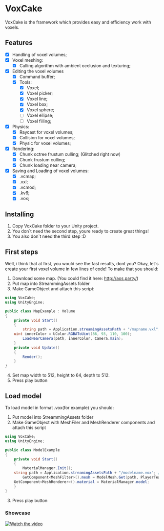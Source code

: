 # VoxCake
VoxCake is the framework which provides easy and efficiency work with voxels.
## Features
- [X] Handling of voxel volumes;
- [X] Voxel meshing:
    - [X] Culling algorithm with ambient occlusion and texturing;
- [X] Editing the voxel volumes
    - [X] Command buffer;
    - [X] Tools:
        - [X] Voxel;
		- [X] Voxel picker;
        - [X] Voxel line;
        - [X] Voxel box;
        - [X] Voxel sphere;
        - [ ] Voxel ellipse;
        - [ ] Voxel filling; 
- [X] Physics:
    - [X] Raycast for voxel volumes;
    - [X] Collision for voxel volumes;
    - [X] Physic for voxel volumes;
- [X] Rendering:
    - [X] Chunk octree frustum culling; (Glitched right now)
    - [X] Chunk frustum culling;
    - [X] Chunk loading near camera;
- [X] Saving and Loading of voxel volumes:
    - [X] .vcmap;
    - [X] .vxl;
    - [X] .vcmod;
    - [X] .kv6;
    - [X] .vox;
    
## Installing
1. Copy VoxCake folder to your Unity project.
2. You don`t need the second step, youre ready to create great things!
3. You also don`t need the third step :D

## First steps
Well, i think that at first, you would see the fast results, dont you?
Okay, let`s create your first voxel volume in few lines of code! To make that you should:
1. Download some map. (You could find it here: http://aos.party/)
2. Put map into StreammingAssets folder
3. Make GameObject and attach this script:
```csharp
using VoxCake;
using UnityEngine;

public class MapExample : Volume
{
    private void Start()
    {
    	string path = Application.streamingAssetsPath + "/mapname.vxl"; // CHANGE "mapname" to name of your map file!
	uint innerColor = UColor.RGBAToUint(86, 93, 110, 100);
        LoadNearCamera(path, innerColor, Camera.main);
    }
    private void Update()
    {
        Render();
    }
}
```
4. Set map width to 512, height to 64, depth to 512.
5. Press play button
## Load model
To load model in format .vox(for example) you should:
1. Put model into StreammingAssets folder
2. Make GameObject with MeshFiler and MeshRenderer components and attach this script
```csharp
using VoxCake;
using UnityEngine;

public class ModelExample
{
    private void Start()
    {
        MaterialManager.Init();
	string path = Application.streamingAssetsPath + "/modelname.vox"; // CHANGE "modelname" to name of your model file!
        GetComponent<MeshFilter>().mesh = ModelMesh.Get(path, PlayerTeam.Green);
	GetComponent<MeshRenderer>().material = MaterialManager.model;
    }
}
```
3. Press play button
### Showcase
[![Watch the video](https://steamuserimages-a.akamaihd.net/ugc/976613425704858920/E913B74E84C2C07921E35FD83EBB375A1CA17F51/?imw=1024&imh=576&ima=fit&impolicy=Letterbox&imcolor=%23000000&letterbox=true)](https://www.youtube.com/watch?v=nwWKZDr22ts)
